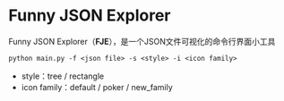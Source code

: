 # Funny JSON Explorer

Funny JSON Explorer（**FJE**），是一个JSON文件可视化的命令行界面小工具

```
python main.py -f <json file> -s <style> -i <icon family>
```

- style：tree / rectangle
- icon family：default / poker / new_family